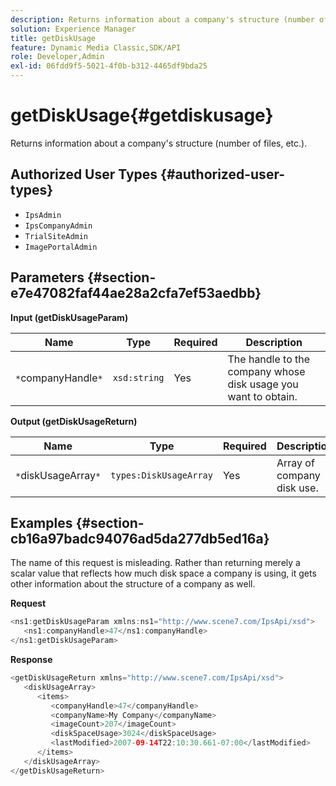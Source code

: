 ```yaml
---
description: Returns information about a company's structure (number of files, etc.).
solution: Experience Manager
title: getDiskUsage
feature: Dynamic Media Classic,SDK/API
role: Developer,Admin
exl-id: 06fdd9f5-5021-4f0b-b312-4465df9bda25
---
```

# getDiskUsage{#getdiskusage}

Returns information about a company's structure (number of files, etc.).

## Authorized User Types {#authorized-user-types}

* `IpsAdmin` 
* `IpsCompanyAdmin` 
* `TrialSiteAdmin` 
* `ImagePortalAdmin`

## Parameters {#section-e7e47082faf44ae28a2cfa7ef53aedbb}

**Input (getDiskUsageParam)** 

|  Name  | Type  | Required  | Description  |
|---|---|---|---|
|  `*`companyHandle`*`  | `xsd:string`  | Yes  | The handle to the company whose disk usage you want to obtain.  |

**Output (getDiskUsageReturn)** 

|  Name  | Type  | Required  | Description  |
|---|---|---|---|
|  `*`diskUsageArray`*`  | `types:DiskUsageArray`  | Yes  | Array of company disk use.  |

## Examples {#section-cb16a97badc94076ad5da277db5ed16a}

The name of this request is misleading. Rather than returning merely a scalar value that reflects how much disk space a company is using, it gets other information about the structure of a company as well.

**Request** 

```java
<ns1:getDiskUsageParam xmlns:ns1="http://www.scene7.com/IpsApi/xsd">
   <ns1:companyHandle>47</ns1:companyHandle>
</ns1:getDiskUsageParam>
```

**Response** 

```java
<getDiskUsageReturn xmlns="http://www.scene7.com/IpsApi/xsd">
   <diskUsageArray>
      <items>
         <companyHandle>47</companyHandle>
         <companyName>My Company</companyName>
         <imageCount>207</imageCount>
         <diskSpaceUsage>3024</diskSpaceUsage>
         <lastModified>2007-09-14T22:10:30.661-07:00</lastModified>
      </items>
   </diskUsageArray>
</getDiskUsageReturn>
```
